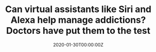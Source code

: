 ---
date: '2020-01-30T00:00:00Z'
external_link: https://web.archive.org/web/20210616165731/https://news.yahoo.com/virtual-assistants-siri-alexa-help-manage-addictions-doctors-170653765.html
image:
  focal_point: Smart
original_link: https://news.yahoo.com/virtual-assistants-siri-alexa-help-manage-addictions-doctors-170653765.html
summary: A team of American doctors has highlighted the key role that virtual assistants
  could play in helping to prevent addiction. Smartphone virtual assistants like Alexa,
  Siri and Bixby are handy when you want to consult tomorrow's weather forecast, find
  the nearest open pharmacy or access a list of movie times. In response to 70 help-seeking
  queries, the intelligent virtual assistants returned only four useful replies. The
  rest of the time, the virtual assistants did not seem to understand the questions
  they were asked. "Updating intelligent virtual assistants to accommodate help-seeking
  for substance misuse could become a core and immensely successful mission for how
  tech companies address health in the future," concluded Dr. Nobles.
title: Can virtual assistants like Siri and Alexa help manage addictions? Doctors
  have put them to the test
---
